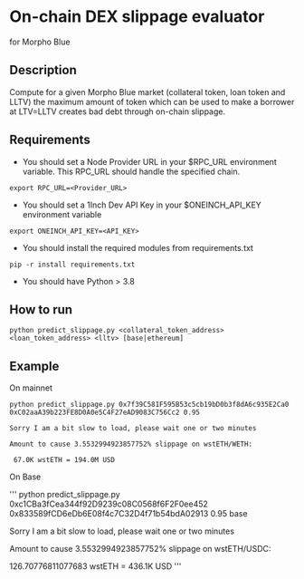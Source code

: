 # On-chain DEX slippage evaluator

for Morpho Blue

## Description

Compute for a given Morpho Blue market (collateral token, loan token and LLTV) the maximum amount of token which can be used to make a borrower at LTV=LLTV creates bad debt through on-chain slippage.

## Requirements

- You should set a Node Provider URL in your $RPC_URL environment variable. This RPC_URL should handle the specified chain.

`export RPC_URL=<Provider_URL>`

- You should set a 1Inch Dev API Key in your $ONEINCH_API_KEY environment variable

`export ONEINCH_API_KEY=<API_KEY>`

- You should install the required modules from requirements.txt

`pip -r install requirements.txt`

- You should have Python > 3.8

## How to run

`python predict_slippage.py <collateral_token_address> <loan_token_address> <lltv> [base|ethereum] `

## Example

On mainnet

```
python predict_slippage.py 0x7f39C581F595B53c5cb19bD0b3f8dA6c935E2Ca0 0xC02aaA39b223FE8D0A0e5C4F27eAD9083C756Cc2 0.95

Sorry I am a bit slow to load, please wait one or two minutes

Amount to cause 3.5532994923857752% slippage on wstETH/WETH:

 67.0K wstETH = 194.0M USD
```

On Base

'''
python predict_slippage.py 0xc1CBa3fCea344f92D9239c08C0568f6F2F0ee452 0x833589fCD6eDb6E08f4c7C32D4f71b54bdA02913 0.95 base

Sorry I am a bit slow to load, please wait one or two minutes

Amount to cause 3.5532994923857752% slippage on wstETH/USDC:

126.70776811077683 wstETH = 436.1K USD
'''
